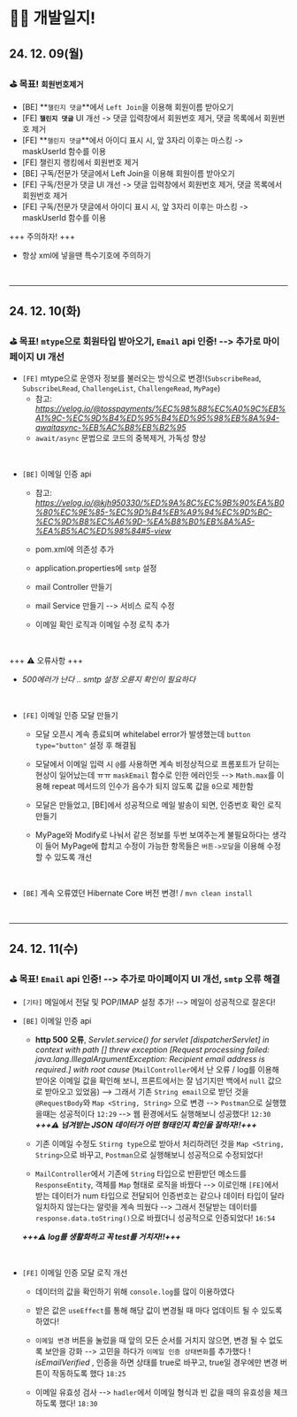 # 👩‍💻 개발일지!



## 24. 12. 09(월)
### ⛳ 목표! `회원번호제거`
- [BE] **`챌린지 댓글`**에서 `Left Join`을 이용해 회원이름 받아오기
- [FE] **`챌린지 댓글`** UI 개선 -> 댓글 입력창에서 회원번호 제거, 댓글 목록에서 회원번호 제거
- [FE] **`챌린지 댓글`**에서 아이디 표시 시, 앞 3자리 이후는 마스킹 -> maskUserId 함수를 이용
- [FE] 챌린지 랭킹에서 회원번호 제거
- [BE] 구독/전문가 댓글에서 Left Join을 이용해 회원이름 받아오기
- [FE] 구독/전문가 댓글 UI 개선 -> 댓글 입력창에서 회원번호 제거, 댓글 목록에서 회원번호 제거
- [FE] 구독/전문가 댓글에서 아이디 표시 시, 앞 3자리 이후는 마스킹 -> maskUserId 함수를 이용

+++ 주의하자! +++
- 항상 xml에 넣을땐 특수기호에 주의하기

<br />

---

## 24. 12. 10(화)
### ⛳ 목표! `mtype`으로 회원타입 받아오기, `Email` api 인증! --> 추가로 마이페이지 UI 개선
- `[FE]` mtype으로 운영자 정보를 불러오는 방식으로 변경!(`SubscribeRead`, `SubscribeLRead`, `ChallengeList`, `ChallengeRead`, `MyPage`)
   - 참고: *https://velog.io/@tosspayments/%EC%98%88%EC%A0%9C%EB%A1%9C-%EC%9D%B4%ED%95%B4%ED%95%98%EB%8A%94-awaitasync-%EB%AC%B8%EB%B2%95*
   - `await/async` 문법으로 코드의 중복제거, 가독성 향상

<br />

- `[BE]` 이메일 인증 api 
   - 참고: *https://velog.io/@kjh950330/%ED%9A%8C%EC%9B%90%EA%B0%80%EC%9E%85-%EC%9D%B4%EB%A9%94%EC%9D%BC-%EC%9D%B8%EC%A6%9D-%EA%B8%B0%EB%8A%A5-%EA%B5%AC%ED%98%84#5-view*
   - pom.xml에 의존성 추가
   - application.properties에 `smtp` 설정
   - mail Controller 만들기
   - mail Service 만들기 --> 서비스 로직 수정

   - 이메일 확인 로직과 이메일 수정 로직 추가

<br />

   +++ ⚠️ 오류사항 +++
   - *500에러가 난다 .. smtp 설정 오륜지 확인이 필요하다*

<br />

- `[FE]` 이메일 인증 모달 만들기
   - 모달 오픈시 계속 종료되며 whitelabel error가 발생했는데 `button type="button"` 설정 후 해결됨
   - 모달에서 이메일 입력 시 `@`를 사용하면 계속 비정상적으로 프롬포트가 닫히는 현상이 일어났는데 ㅠㅠ `maskEmail` 함수로 인한 에러인듯 --> `Math.max`를 이용해 repeat 메서드의 인수가 음수가 되지 않도록 값을 `0`으로 제한함
   - 모달은 만들었고, [BE]에서 성공적으로 메일 발송이 되면, 인증번호 확인 로직 만들기

   - MyPage와 Modify로 나눠서 같은 정보를 두번 보여주는게 불필요하다는 생각이 들어 MyPage에 합치고 수정이 가능한 항목들은 `버튼->모달`을 이용해 수정할 수 있도록 개선
   
<br />

- `[BE]` 계속 오류였던 Hibernate Core 버전 변경! / `mvn clean install`

<br />

---

## 24. 12. 11(수)
### ⛳ 목표! `Email` api 인증! --> 추가로 마이페이지 UI 개선,  `smtp` 오류 해결

- `[기타]` 메일에서 전달 및 POP/IMAP 설정 추가!
--> 메일이 성공적으로 잘온다!

- `[BE]` 이메일 인증 api
   - **http 500 오류**, *Servlet.service() for servlet [dispatcherServlet] in context with path [] threw exception [Request processing failed: java.lang.IllegalArgumentException: Recipient email address is required.] with root cause* (`MailController`에서 난 오류 / log를 이용해 받아온 이메일 값을 확인해 보니, 프론트에서는 잘 넘기지만 백에서 `null` 값으로 받아오고 있었음)
   --> 그래서 기존 `String email`으로 받던 것을 `@RequestBody`와 `Map <String, String>` 으로 변경
   --> `Postman`으로 실행했을때는 성공적이다 `12:29`
   --> 웹 환경에서도 실행해보니 성공했다! `12:30`  ***+++⚠️ 넘겨받는 JSON 데이터가 어떤 형태인지 확인을 잘하자!!+++***

   - 기존 이메일 수정도 `Stirng type`으로 받아서 처리하려던 것을 `Map <String, String>`으로 바꾸고, `Postman`으로 실행해보니 성공적으로 수정되었다! 

   - `MailController`에서 기존에 `String` 타입으로 반환받던 메소드를 `ResponseEntity`, 객체를 `Map` 형태로 로직을 바꿨다
   --> 이로인해 `[FE]`에서 받는 데이터가 num 타입으로 전달되어 인증번호는 같으나 데이터 타입이 달라 일치하지 않는다는 알럿을 계속 띄웠다 
   --> 그래서 전달받는 데이터를 `response.data.toString()`으로 바꿨더니 성공적으로 인증되었다! `16:54`

   ***+++⚠️ log를 생활화하고 꼭 test를 거치자!!+++***

 <br />

- `[FE]` 이메일 인증 모달 로직 개선
   - 데이터의 값을 확인하기 위해 `console.log`를 많이 이용하였다
   - 받은 값은 `useEffect`를 통해 해당 값이 변경될 때 마다 업데이트 될 수 있도록 하였다! 

   - `이메일 변경` 버튼을 눌렀을 때 앞의 모든 순서를 거치지 않으면, 변경 될 수 없도록 보안을 강화 
   --> 고민을 하다가 `이메일 인증 상태변화`를 추가했다 ! *isEmailVerified* , 인증을 하면 상태를 true로 바꾸고, true일 경우에만 변경 버튼이 작동하도록 했다 `18:25`

   - 이메일 유효성 검사 
   --> `hadler`에서 이메일 형식과 빈 값을 때의 유효성을 체크하도록 했다! `18:30`